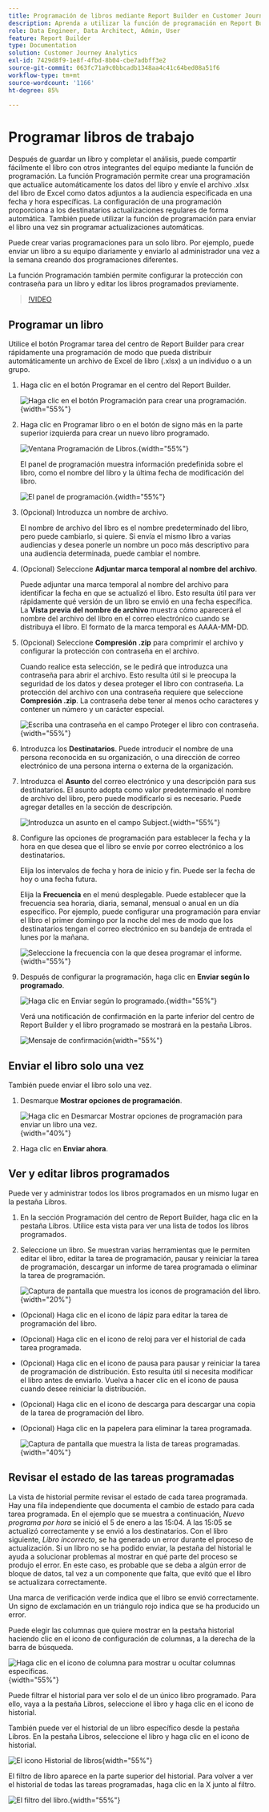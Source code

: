 ```yaml
---
title: Programación de libros mediante Report Builder en Customer Journey Analytics
description: Aprenda a utilizar la función de programación en Report Builder
role: Data Engineer, Data Architect, Admin, User
feature: Report Builder
type: Documentation
solution: Customer Journey Analytics
exl-id: 7429d8f9-1e8f-4fbd-8b04-cbe7adbff3e2
source-git-commit: 063fc71a9c0bbcadb1348aa4c41c64bed08a51f6
workflow-type: tm+mt
source-wordcount: '1166'
ht-degree: 85%

---
```


# Programar libros de trabajo

Después de guardar un libro y completar el análisis, puede compartir fácilmente el libro con otros integrantes del equipo mediante la función de programación. La función Programación permite crear una programación que actualice automáticamente los datos del libro y envíe el archivo .xlsx del libro de Excel como datos adjuntos a la audiencia especificada en una fecha y hora específicas. La configuración de una programación proporciona a los destinatarios actualizaciones regulares de forma automática. También puede utilizar la función de programación para enviar el libro una vez sin programar actualizaciones automáticas.

Puede crear varias programaciones para un solo libro. Por ejemplo, puede enviar un libro a su equipo diariamente y enviarlo al administrador una vez a la semana creando dos programaciones diferentes.

La función Programación también permite configurar la protección con contraseña para un libro y editar los libros programados previamente.

>[!VIDEO](https://video.tv.adobe.com/v/3413079/?quality=12&learn=on)

## Programar un libro

Utilice el botón Programar tarea del centro de Report Builder para crear rápidamente una programación de modo que pueda distribuir automáticamente un archivo de Excel de libro (.xlsx) a un individuo o a un grupo.

1. Haga clic en el botón Programar en el centro del Report Builder.

   ![Haga clic en el botón Programación para crear una programación.](./assets/schedule-button.png){width="55%"}

1. Haga clic en Programar libro o en el botón de signo más en la parte superior izquierda para crear un nuevo libro programado.

   ![Ventana Programación de Libros.](./assets/schedule-workbook.png){width="55%"}

   El panel de programación muestra información predefinida sobre el libro, como el nombre del libro y la última fecha de modificación del libro.

   ![El panel de programación.](./assets/schedule-pane.png){width="55%"}

1. (Opcional) Introduzca un nombre de archivo.

   El nombre de archivo del libro es el nombre predeterminado del libro, pero puede cambiarlo, si quiere. Si envía el mismo libro a varias audiencias y desea ponerle un nombre un poco más descriptivo para una audiencia determinada, puede cambiar el nombre.

1. (Opcional) Seleccione **Adjuntar marca temporal al nombre del archivo**.

   Puede adjuntar una marca temporal al nombre del archivo para identificar la fecha en que se actualizó el libro. Esto resulta útil para ver rápidamente qué versión de un libro se envió en una fecha específica. La **Vista previa del nombre de archivo** muestra cómo aparecerá el nombre del archivo del libro en el correo electrónico cuando se distribuya el libro. El formato de la marca temporal es AAAA-MM-DD.

1. (Opcional) Seleccione **Compresión .zip** para comprimir el archivo y configurar la protección con contraseña en el archivo.

   Cuando realice esta selección, se le pedirá que introduzca una contraseña para abrir el archivo. Esto resulta útil si le preocupa la seguridad de los datos y desea proteger el libro con contraseña. La protección del archivo con una contraseña requiere que seleccione **Compresión .zip**. La contraseña debe tener al menos ocho caracteres y contener un número y un carácter especial.

   ![Escriba una contraseña en el campo Proteger el libro con contraseña.](./assets/zip-compression.png){width="55%"}

1. Introduzca los **Destinatarios**. Puede introducir el nombre de una persona reconocida en su organización, o una dirección de correo electrónico de una persona interna o externa de la organización.

1. Introduzca el **Asunto** del correo electrónico y una descripción para sus destinatarios. El asunto adopta como valor predeterminado el nombre de archivo del libro, pero puede modificarlo si es necesario. Puede agregar detalles en la sección de descripción.

   ![Introduzca un asunto en el campo Subject.](./assets/recipients-subject.png){width="55%"}

1. Configure las opciones de programación para establecer la fecha y la hora en que desea que el libro se envíe por correo electrónico a los destinatarios.

   Elija los intervalos de fecha y hora de inicio y fin. Puede ser la fecha de hoy o una fecha futura.

   Elija la **Frecuencia** en el menú desplegable. Puede establecer que la frecuencia sea horaria, diaria, semanal, mensual o anual en un día específico. Por ejemplo, puede configurar una programación para enviar el libro el primer domingo por la noche del mes de modo que los destinatarios tengan el correo electrónico en su bandeja de entrada el lunes por la mañana.

   ![Seleccione la frecuencia con la que desea programar el informe.](./assets/frequency.png){width="55%"}

1. Después de configurar la programación, haga clic en **Enviar según lo programado**.

   ![Haga clic en Enviar según lo programado.](./assets/send-on-schedule.png){width="55%"}

   Verá una notificación de confirmación en la parte inferior del centro de Report Builder y el libro programado se mostrará en la pestaña Libros.

   ![Mensaje de confirmación](./assets/confirmation-toast.png){width="55%"}

## Enviar el libro solo una vez

También puede enviar el libro solo una vez.

1. Desmarque **Mostrar opciones de programación**.

   ![Haga clic en Desmarcar Mostrar opciones de programación para enviar un libro una vez.](./assets/send-now.png){width="40%"}

1. Haga clic en **Enviar ahora**.

## Ver y editar libros programados

Puede ver y administrar todos los libros programados en un mismo lugar en la pestaña Libros.

1. En la sección Programación del centro de Report Builder, haga clic en la pestaña Libros. Utilice esta vista para ver una lista de todos los libros programados.

1. Seleccione un libro. Se muestran varias herramientas que le permiten editar el libro, editar la tarea de programación, pausar y reiniciar la tarea de programación, descargar un informe de tarea programada o eliminar la tarea de programación.

   ![Captura de pantalla que muestra los iconos de programación del libro.](./assets/schedule-icons.png){width="20%"}

* (Opcional) Haga clic en el icono de lápiz para editar la tarea de programación del libro.

* (Opcional) Haga clic en el icono de reloj para ver el historial de cada tarea programada.

* (Opcional) Haga clic en el icono de pausa para pausar y reiniciar la tarea de programación de distribución. Esto resulta útil si necesita modificar el libro antes de enviarlo. Vuelva a hacer clic en el icono de pausa cuando desee reiniciar la distribución.

* (Opcional) Haga clic en el icono de descarga para descargar una copia de la tarea de programación del libro.

* (Opcional) Haga clic en la papelera para eliminar la tarea programada.

  ![Captura de pantalla que muestra la lista de tareas programadas.](./assets/selected-workbook.png){width="40%"}

## Revisar el estado de las tareas programadas

La vista de historial permite revisar el estado de cada tarea programada. Hay una fila independiente que documenta el cambio de estado para cada tarea programada. En el ejemplo que se muestra a continuación, *Nuevo programa por hora* se inició el 5 de enero a las 15:04. A las 15:05 se actualizó correctamente y se envió a los destinatarios. Con el libro siguiente, *Libro incorrecto*, se ha generado un error durante el proceso de actualización. Si un libro no se ha podido enviar, la pestaña del historial le ayuda a solucionar problemas al mostrar en qué parte del proceso se produjo el error. En este caso, es probable que se deba a algún error de bloque de datos, tal vez a un componente que falta, que evitó que el libro se actualizara correctamente.

Una marca de verificación verde indica que el libro se envió correctamente. Un signo de exclamación en un triángulo rojo indica que se ha producido un error.

Puede elegir las columnas que quiere mostrar en la pestaña historial haciendo clic en el icono de configuración de columnas, a la derecha de la barra de búsqueda.

![Haga clic en el icono de columna para mostrar u ocultar columnas específicas.](./assets/history.png){width="55%"}

Puede filtrar el historial para ver solo el de un único libro programado. Para ello, vaya a la pestaña Libros, seleccione el libro y haga clic en el icono de historial.

También puede ver el historial de un libro específico desde la pestaña Libros. En la pestaña Libros, seleccione el libro y haga clic en el icono de historial.

![El icono Historial de libros](./assets/history2.png){width="55%"}

El filtro de libro aparece en la parte superior del historial. Para volver a ver el historial de todas las tareas programadas, haga clic en la X junto al filtro.

![El filtro del libro.](./assets/history3.png){width="55%"}
